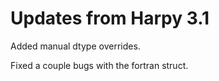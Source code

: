 # Updates from Harpy 3.1

Added manual dtype overrides.

Fixed a couple bugs with the fortran struct.